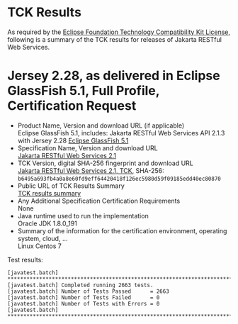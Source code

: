 TCK Results
===========

As required by the
[Eclipse Foundation Technology Compatibility Kit License](https://www.eclipse.org/legal/tck.php),
following is a summary of the TCK results for releases of Jakarta RESTful Web Services.

# Jersey 2.28, as delivered in Eclipse GlassFish 5.1, Full Profile, Certification Request

- Product Name, Version and download URL (if applicable) \
  Eclipse GlassFish 5.1, includes: Jakarta RESTful Web Services API 2.1.3 with Jersey 2.28
  [Eclipse GlassFish 5.1](https://www.eclipse.org/downloads/download.php?file=/glassfish/glassfish-5.1.0.zip)
- Specification Name, Version and download URL \
  [Jakarta RESTful Web Services 2.1](https://jakarta.ee/specifications/restful-ws/2.1)
- TCK Version, digital SHA-256 fingerprint and download URL \
  [Jakarta RESTful Web Services 2.1, TCK](http://download.eclipse.org/ee4j/jakartaee-tck/jakartaee8-eftl/promoted/eclipse-restful-ws-tck-2.1.0.zip), SHA-256: `b6495a693fb4a0a8e60fd9eff64420418f126ec5980d59f09185edd40ec80870`
- Public URL of TCK Results Summary \
  [TCK results summary](TCK-Results.html)
- Any Additional Specification Certification Requirements \
  None
- Java runtime used to run the implementation \
  Oracle JDK 1.8.0_191
- Summary of the information for the certification environment, operating system, cloud, ... \
  Linux Centos 7

Test results:

```
[javatest.batch] ********************************************************************************
[javatest.batch] Completed running 2663 tests.
[javatest.batch] Number of Tests Passed      = 2663
[javatest.batch] Number of Tests Failed      = 0
[javatest.batch] Number of Tests with Errors = 0
[javatest.batch] ********************************************************************************
```